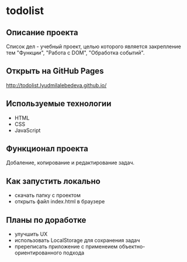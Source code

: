 # todolist

## Описание проекта

Список дел - учебный проект, целью которого является закрепление тем "Функции", "Работа с DOM", "Обработка событий".

## Открыть на GitHub Pages

http://todolist.lyudmilalebedeva.github.io/

## Используемые технологии

- HTML
- CSS
- JavaScript

## Функционал проекта

Добаление, копирование и редактирование задач.

## Как запустить локально

- скачать папку с проектом
- открыть файл index.html в браузере

## Планы по доработке

- улучшить UX
- использовать LocalStorage для сохранения задач
- пререписать приложение с применеием объектно-ориентированного подхода

